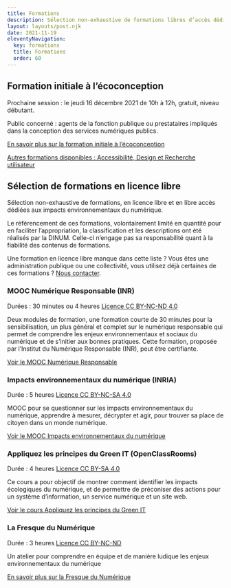 ```yaml
---
title: Formations
description: Sélection non-exhaustive de formations libres d’accès dédiés aux impacts environnementaux du numérique
layout: layouts/post.njk
date: 2021-11-19
eleventyNavigation:
  key: formations
  title: Formations
  order: 60
---
```


## Formation initiale à l’écoconception

Prochaine session : le jeudi 16 décembre 2021 de 10h à 12h, gratuit, niveau débutant.

Public concerné : agents de la fonction publique ou prestataires impliqués dans la conception des services numériques publics.

[En savoir plus sur la formation initiale à l’écoconception](https://design.numerique.gouv.fr/formations/ecoconception/)

[Autres formations disponibles : Accessibilité, Design et Recherche utilisateur](https://design.numerique.gouv.fr/formations/)

## Sélection de formations en licence libre

<div class="fr-highlight">

Sélection non-exhaustive de formations, en licence libre et en libre accès dédiées aux impacts environnementaux du numérique.

Le référencement de ces formations, volontairement limité en quantité pour en faciliter l’appropriation, la classification et les descriptions ont été réalisés par la DINUM. Celle-ci n’engage pas sa responsabilité quant à la fiabilité des contenus de formations.

Une formation en licence libre manque dans cette liste ? Vous êtes une administration publique ou une collectivité, vous utilisez déjà certaines de ces formations ? [Nous contacter](/contact).

</div>

### MOOC Numérique Responsable (INR)

<span class="fr-tag">Durées : 30 minutes ou 4 heures</span> <span class="fr-tag">[Licence CC BY-NC-ND 4.0](https://creativecommons.org/licenses/by-nc-nd/4.0/)</span>

Deux modules de formation, une formation courte de 30 minutes pour la sensibilisation, un plus général et complet sur le numérique responsable qui permet de comprendre les enjeux environnementaux et sociaux du numérique et de s’initier aux bonnes pratiques. Cette formation, proposée par l’Institut du Numérique Responsable (INR), peut être certifiante.

[Voir le MOOC Numérique Responsable](https://www.academie-nr.org/)

### Impacts environnementaux du numérique (INRIA) 

<span class="fr-tag">Durée : 5 heures</span> <span class="fr-tag">[Licence CC BY-NC-SA 4.0](https://creativecommons.org/licenses/by-nc-sa/4.0/deed.fr)</span>

MOOC pour se questionner sur les impacts environnementaux du numérique, apprendre à mesurer, décrypter et agir, pour trouver sa place de citoyen dans un monde numérique.

[Voir le MOOC Impacts environnementaux du numérique](https://www.fun-mooc.fr/fr/cours/impacts-environnementaux-du-numerique/)

### Appliquez les principes du Green IT (OpenClassRooms)

<span class="fr-tag">Durée : 4 heures</span> <span class="fr-tag">[Licence CC BY-SA 4.0](https://creativecommons.org/licenses/by-sa/4.0/)</span>

Ce cours a pour objectif de montrer comment identifier les impacts écologiques du numérique, et de permettre de préconiser des actions pour un système d’information, un service numérique et un site web.

[Voir le cours Appliquez les principes du Green IT](https://openclassrooms.com/fr/courses/6227476-appliquez-les-principes-du-green-it-dans-votre-entreprise)

### La Fresque du Numérique

<span class="fr-tag">Durée : 3 heures</span> <span class="fr-tag">[Licence CC BY-NC-ND](https://creativecommons.org/licenses/by-nc-nd/3.0/fr/)</span>

Un atelier pour comprendre en équipe et de manière ludique les enjeux environnementaux du numérique

[En savoir plus sur la Fresque du Numérique](https://www.fresquedunumerique.org/)
